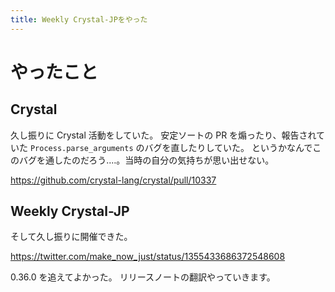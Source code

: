 ```yaml
---
title: Weekly Crystal-JPをやった
---
```


# やったこと

## Crystal

久し振りに Crystal 活動をしていた。
安定ソートの PR を煽ったり、報告されていた `Process.parse_arguments` のバグを直したりしていた。
というかなんでこのバグを通したのだろう‥‥。当時の自分の気持ちが思い出せない。

<https://github.com/crystal-lang/crystal/pull/10337>

## Weekly Crystal-JP

そして久し振りに開催できた。

<https://twitter.com/make_now_just/status/1355433686372548608>

0.36.0 を追えてよかった。
リリースノートの翻訳やっていきます。

